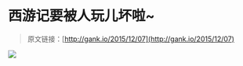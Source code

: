 # 西游记要被人玩儿坏啦~

> 原文链接：[http://gank.io/2015/12/07](http://gank.io/2015/12/07)

![](http://ww2.sinaimg.cn/large/610dc034gw1eyrfi5kot7j20f00f0q5o.jpg)

